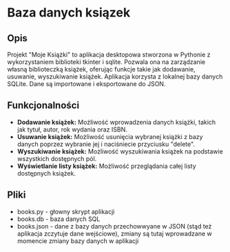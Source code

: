 # Baza danych ksiązek

## Opis
Projekt "Moje Książki" to aplikacja desktopowa stworzona w Pythonie z wykorzystaniem biblioteki tkinter i sqlite. Pozwala ona na zarządzanie własną biblioteczką książek, oferując funkcje takie jak dodawanie, usuwanie, wyszukiwanie książek. Aplikacja korzysta z lokalnej bazy danych SQLite. Dane są importowane i eksportowane do JSON.

## Funkcjonalności
- **Dodawanie książek:** Możliwość wprowadzenia danych książki, takich jak tytuł, autor, rok wydania oraz ISBN.
- **Usuwanie książek:** Możliwość usunięcia wybranej książki z bazy danych poprzez wybranie jej i naciśniecie przyciusku "delete".
- **Wyszukiwanie książek:** Możliwość wyszukiwania książek na podstawie wszystkich dostępnych pól.
- **Wyświetlanie listy książek:** Możliwość przeglądania całej listy dostępnych książek.

## Pliki
- books.py - głowny skrypt aplikacji
- books.db - baza danych SQL
- books.json - dane z bazy danych przechowwyane w JSON (stąd też aplikacja zczytuje dane wejściowe), zmiany są tutaj wprowadzane w momencie zmiany bazy danych w aplikacji
